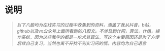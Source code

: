 # 说明

> ###### 以下八股均为在找实习的过程中收集到的资料，涵盖了我从抖音，b站，github以及vx公众号上面所看到的八股文。不涉及到计网，算法，计组，操作系统，因为这些我学的都是一坨尤其算法，写这个主要原因还是为了方便后续自己复习，当然也离不开找不到实习闲的慌。内容均为自己语言

